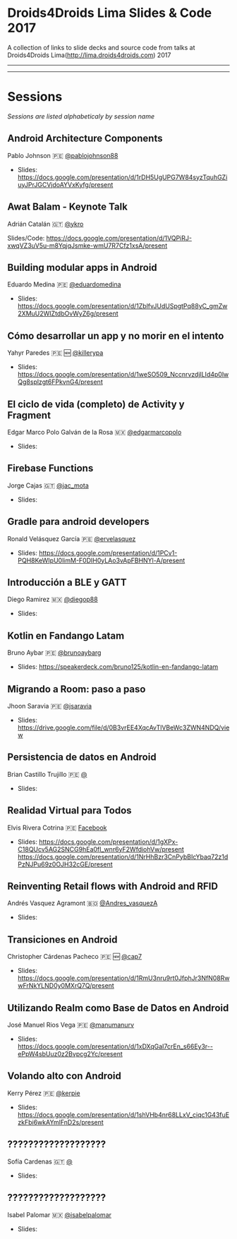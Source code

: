 Droids4Droids Lima Slides & Code 2017
==============

A collection of links to slide decks and source code from talks at Droids4Droids Lima(http://lima.droids4droids.com) 2017


-----


-----

# Sessions

_Sessions are listed alphabeticaly by session name_


## Android Architecture Components
Pablo Johnson :peru: [@pablojohnson88](https://twitter.com/pablojohnson88)

* Slides: https://docs.google.com/presentation/d/1rDH5UgUPG7W84syzTquhGZiuyJPrJGCVjdoAYVxKyfg/present


## Awat Balam - Keynote Talk
Adrián Catalán :guatemala: [@ykro](https://twitter.com/ykro)

Slides/Code: https://docs.google.com/presentation/d/1VQPiRJ-xwqVZ3uV5u-m8YqjqJsmke-wmU7R7Cfz1xsA/present


## Building modular apps in Android
Eduardo Medina :peru: [@eduardomedina](https://twitter.com/eduardomedina)

* Slides: https://docs.google.com/presentation/d/1ZblfvJUdUSpgtPq88yC_gmZw2XMuU2WIZtdbOvWyZ6g/present


## Cómo desarrollar un app y no morir en el intento
Yahyr Paredes :peru: :new: [@killerypa](https://twitter.com/killerypa)

* Slides: https://docs.google.com/presentation/d/1weSO509_NccnrvzdjlLId4p0lwQg8splzgt6FPkvnG4/present


## El ciclo de vida (completo) de Activity y Fragment
Edgar Marco Polo Galván de la Rosa :mexico: [@edgarmarcopolo](https://twitter.com/edgarmarcopolo)

* Slides: 


## Firebase Functions	
Jorge Cajas :guatemala: [@jac_mota](https://twitter.com/jac_mota)

* Slides: 


## Gradle para android developers
Ronald Velásquez García :peru: [@ervelasquez](https://twitter.com/ervelasquez)

* Slides: https://docs.google.com/presentation/d/1PCv1-PQH8KeWIpU0limM-F0DIH0yLAo3vApFBHNYl-A/present

## Introducción a BLE y GATT
Diego Ramirez :mexico: [@diegop88](https://twitter.com/diegop88)

* Slides: 

## Kotlin en Fandango Latam
Bruno Aybar :peru: [@brunoaybarg](https://twitter.com/brunoaybarg)

* Slides: https://speakerdeck.com/bruno125/kotlin-en-fandango-latam


## Migrando a Room: paso a paso
Jhoon Saravia :peru: [@jsaravia](https://twitter.com/jsaravia)

* Slides: https://drive.google.com/file/d/0B3vrEE4XqcAvTlVBeWc3ZWN4NDQ/view


## Persistencia de datos en Android
Brian Castillo Trujillo :peru: [@](https://twitter.com/)

* Slides: 


## Realidad Virtual para Todos
Elvis Rivera Cotrina :peru: [Facebook](https://www.facebook.com/elvis.rivera)
* Slides: https://docs.google.com/presentation/d/1gXPx-C18QUcv5AG2SNCG9hEa0fI_wnr6yF2WfdiohVw/present
          https://docs.google.com/presentation/d/1NrHhBzr3CnPybBIcYbaq72z1dPzNJPu69z0OJH32cGE/present


## Reinventing Retail flows with Android and RFID
Andrés Vasquez Agramont :bolivia: [@Andres_vasquezA](https://twitter.com/Andres_vasquezA)

* Slides: 


## Transiciones en Android
Christopher Cárdenas Pacheco :peru: :new: [@cap7](https://twitter.com/cap7)

* Slides: https://docs.google.com/presentation/d/1RmU3nru9rt0JfphJr3NfN08RwwFrNkYLND0y0MXrQ7Q/present


## Utilizando Realm como Base de Datos en Android
José Manuel Rios Vega :peru: [@manumanurv](https://twitter.com/manumanurv)

* Slides: https://docs.google.com/presentation/d/1xDXqGaI7crEn_s66Ey3r--ePpW4sbUuz0z2Bvpcg2Yc/present


## Volando alto con Android
Kerry Pérez :peru: [@kerpie](https://twitter.com/kerpie)

* Slides:  https://docs.google.com/presentation/d/1shVHb4nr68LLxV_ciqc1G43fuEzkFbi6wkAYmlFnD2s/present


## ???????????????????
Sofía Cardenas :guatemala: [@](https://twitter.com/)

* Slides: 


## ???????????????????
Isabel Palomar :mexico: [@isabelpalomar](https://twitter.com/isabelpalomar)

* Slides:  
